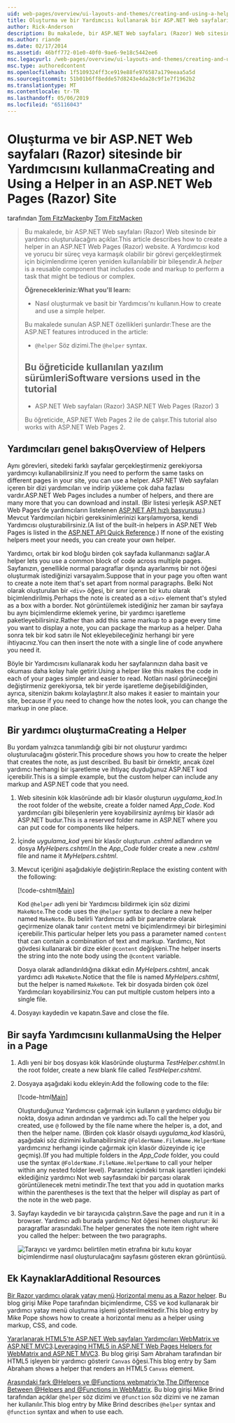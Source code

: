 ```yaml
---
uid: web-pages/overview/ui-layouts-and-themes/creating-and-using-a-helper-in-an-aspnet-web-pages-site
title: Oluşturma ve bir Yardımcısı kullanarak bir ASP.NET Web sayfaları (Razor) sitesinde | Microsoft Docs
author: Rick-Anderson
description: Bu makalede, bir ASP.NET Web sayfaları (Razor) Web sitesinde bir yardımcı oluşturulacağını açıklar. Bir yardımcı kod ve iyileştirilmiş işaretlemede içeren yeniden kullanılabilir bir bileşen olan...
ms.author: riande
ms.date: 02/17/2014
ms.assetid: 46bff772-01e0-40f0-9ae6-9e18c5442ee6
msc.legacyurl: /web-pages/overview/ui-layouts-and-themes/creating-and-using-a-helper-in-an-aspnet-web-pages-site
msc.type: authoredcontent
ms.openlocfilehash: 1f5109324ff3ce919e88fe976587a179eeaa5a5d
ms.sourcegitcommit: 51b01b6ff8edde57d8243e4da28c9f1e7f1962b2
ms.translationtype: MT
ms.contentlocale: tr-TR
ms.lasthandoff: 05/06/2019
ms.locfileid: "65116043"
---
```

# <a name="creating-and-using-a-helper-in-an-aspnet-web-pages-razor-site"></a><span data-ttu-id="c0c64-104">Oluşturma ve bir ASP.NET Web sayfaları (Razor) sitesinde bir Yardımcısını kullanma</span><span class="sxs-lookup"><span data-stu-id="c0c64-104">Creating and Using a Helper in an ASP.NET Web Pages (Razor) Site</span></span>

<span data-ttu-id="c0c64-105">tarafından [Tom FitzMacken](https://github.com/tfitzmac)</span><span class="sxs-lookup"><span data-stu-id="c0c64-105">by [Tom FitzMacken](https://github.com/tfitzmac)</span></span>

> <span data-ttu-id="c0c64-106">Bu makalede, bir ASP.NET Web sayfaları (Razor) Web sitesinde bir yardımcı oluşturulacağını açıklar.</span><span class="sxs-lookup"><span data-stu-id="c0c64-106">This article describes how to create a helper in an ASP.NET Web Pages (Razor) website.</span></span> <span data-ttu-id="c0c64-107">A *Yardımcısı* kod ve yorucu bir süreç veya karmaşık olabilir bir görevi gerçekleştirmek için biçimlendirme içeren yeniden kullanılabilir bir bileşendir.</span><span class="sxs-lookup"><span data-stu-id="c0c64-107">A *helper* is a reusable component that includes code and markup to perform a task that might be tedious or complex.</span></span>
> 
> <span data-ttu-id="c0c64-108">**Öğrenecekleriniz:**</span><span class="sxs-lookup"><span data-stu-id="c0c64-108">**What you'll learn:**</span></span> 
> 
> - <span data-ttu-id="c0c64-109">Nasıl oluşturmak ve basit bir Yardımcısı'nı kullanın.</span><span class="sxs-lookup"><span data-stu-id="c0c64-109">How to create and use a simple helper.</span></span>
> 
> <span data-ttu-id="c0c64-110">Bu makalede sunulan ASP.NET özellikleri şunlardır:</span><span class="sxs-lookup"><span data-stu-id="c0c64-110">These are the ASP.NET features introduced in the article:</span></span>
> 
> - <span data-ttu-id="c0c64-111">`@helper` Söz dizimi.</span><span class="sxs-lookup"><span data-stu-id="c0c64-111">The `@helper` syntax.</span></span>
>   
> 
> ## <a name="software-versions-used-in-the-tutorial"></a><span data-ttu-id="c0c64-112">Bu öğreticide kullanılan yazılım sürümleri</span><span class="sxs-lookup"><span data-stu-id="c0c64-112">Software versions used in the tutorial</span></span>
> 
> 
> - <span data-ttu-id="c0c64-113">ASP.NET Web sayfaları (Razor) 3</span><span class="sxs-lookup"><span data-stu-id="c0c64-113">ASP.NET Web Pages (Razor) 3</span></span>
>   
> 
> <span data-ttu-id="c0c64-114">Bu öğreticide, ASP.NET Web Pages 2 ile de çalışır.</span><span class="sxs-lookup"><span data-stu-id="c0c64-114">This tutorial also works with ASP.NET Web Pages 2.</span></span>

## <a name="overview-of-helpers"></a><span data-ttu-id="c0c64-115">Yardımcıları genel bakış</span><span class="sxs-lookup"><span data-stu-id="c0c64-115">Overview of Helpers</span></span>

<span data-ttu-id="c0c64-116">Aynı görevleri, sitedeki farklı sayfalar gerçekleştirmeniz gerekiyorsa yardımcıyı kullanabilirsiniz.</span><span class="sxs-lookup"><span data-stu-id="c0c64-116">If you need to perform the same tasks on different pages in your site, you can use a helper.</span></span> <span data-ttu-id="c0c64-117">ASP.NET Web sayfaları içeren bir dizi yardımcıları ve indirip yükleme çok daha fazlası vardır.</span><span class="sxs-lookup"><span data-stu-id="c0c64-117">ASP.NET Web Pages includes a number of helpers, and there are many more that you can download and install.</span></span> <span data-ttu-id="c0c64-118">(Bir listesi yerleşik ASP.NET Web Pages'de yardımcıların listelenen [ASP.NET API hızlı başvurusu](https://go.microsoft.com/fwlink/?LinkId=202907).) Mevcut Yardımcıları hiçbiri gereksinimlerinizi karşılamıyorsa, kendi Yardımcısı oluşturabilirsiniz.</span><span class="sxs-lookup"><span data-stu-id="c0c64-118">(A list of the built-in helpers in ASP.NET Web Pages is listed in the [ASP.NET API Quick Reference](https://go.microsoft.com/fwlink/?LinkId=202907).) If none of the existing helpers meet your needs, you can create your own helper.</span></span>

<span data-ttu-id="c0c64-119">Yardımcı, ortak bir kod bloğu birden çok sayfada kullanmanızı sağlar.</span><span class="sxs-lookup"><span data-stu-id="c0c64-119">A helper lets you use a common block of code across multiple pages.</span></span> <span data-ttu-id="c0c64-120">Sayfanızın, genellikle normal paragraflar dışında ayarlanmış bir not öğesi oluşturmak istediğinizi varsayalım.</span><span class="sxs-lookup"><span data-stu-id="c0c64-120">Suppose that in your page you often want to create a note item that's set apart from normal paragraphs.</span></span> <span data-ttu-id="c0c64-121">Belki Not olarak oluşturulan bir `<div>` öğesi, bir sınır içeren bir kutu olarak biçimlendirilmiş.</span><span class="sxs-lookup"><span data-stu-id="c0c64-121">Perhaps the note is created as a `<div>` element that's styled as a box with a border.</span></span> <span data-ttu-id="c0c64-122">Not görüntülemek istediğiniz her zaman bir sayfaya bu aynı biçimlendirme eklemek yerine, bir yardımcı işaretleme paketleyebilirsiniz.</span><span class="sxs-lookup"><span data-stu-id="c0c64-122">Rather than add this same markup to a page every time you want to display a note, you can package the markup as a helper.</span></span> <span data-ttu-id="c0c64-123">Daha sonra tek bir kod satırı ile Not ekleyebileceğiniz herhangi bir yere ihtiyacınız.</span><span class="sxs-lookup"><span data-stu-id="c0c64-123">You can then insert the note with a single line of code anywhere you need it.</span></span>

<span data-ttu-id="c0c64-124">Böyle bir Yardımcısını kullanarak kodu her sayfalarınızın daha basit ve okuması daha kolay hale getirir.</span><span class="sxs-lookup"><span data-stu-id="c0c64-124">Using a helper like this makes the code in each of your pages simpler and easier to read.</span></span> <span data-ttu-id="c0c64-125">Notları nasıl görüneceğini değiştirmeniz gerekiyorsa, tek bir yerde işaretleme değişebildiğinden, ayrıca, sitenizin bakımı kolaylaştırır.</span><span class="sxs-lookup"><span data-stu-id="c0c64-125">It also makes it easier to maintain your site, because if you need to change how the notes look, you can change the markup in one place.</span></span>

## <a name="creating-a-helper"></a><span data-ttu-id="c0c64-126">Bir yardımcı oluşturma</span><span class="sxs-lookup"><span data-stu-id="c0c64-126">Creating a Helper</span></span>

<span data-ttu-id="c0c64-127">Bu yordam yalnızca tanımlandığı gibi bir not oluşturur yardımcı oluşturulacağını gösterir.</span><span class="sxs-lookup"><span data-stu-id="c0c64-127">This procedure shows you how to create the helper that creates the note, as just described.</span></span> <span data-ttu-id="c0c64-128">Bu basit bir örnektir, ancak özel yardımcı herhangi bir işaretleme ve ihtiyaç duyduğunuz ASP.NET kod içerebilir.</span><span class="sxs-lookup"><span data-stu-id="c0c64-128">This is a simple example, but the custom helper can include any markup and ASP.NET code that you need.</span></span>

1. <span data-ttu-id="c0c64-129">Web sitesinin kök klasöründe adlı bir klasör oluşturun *uygulama\_kod*.</span><span class="sxs-lookup"><span data-stu-id="c0c64-129">In the root folder of the website, create a folder named *App\_Code*.</span></span> <span data-ttu-id="c0c64-130">Kod yardımcıları gibi bileşenlerin yere koyabilirsiniz ayrılmış bir klasör adı ASP.NET budur.</span><span class="sxs-lookup"><span data-stu-id="c0c64-130">This is a reserved folder name in ASP.NET where you can put code for components like helpers.</span></span>
2. <span data-ttu-id="c0c64-131">İçinde *uygulama\_kod* yeni bir klasör oluşturun *.cshtml* adlandırın ve dosya *MyHelpers.cshtml*.</span><span class="sxs-lookup"><span data-stu-id="c0c64-131">In the *App\_Code* folder create a new *.cshtml* file and name it *MyHelpers.cshtml*.</span></span>
3. <span data-ttu-id="c0c64-132">Mevcut içeriğini aşağıdakiyle değiştirin:</span><span class="sxs-lookup"><span data-stu-id="c0c64-132">Replace the existing content with the following:</span></span>

    [!code-cshtml[Main](creating-and-using-a-helper-in-an-aspnet-web-pages-site/samples/sample1.cshtml)]

    <span data-ttu-id="c0c64-133">Kod `@helper` adlı yeni bir Yardımcısı bildirmek için söz dizimi `MakeNote`.</span><span class="sxs-lookup"><span data-stu-id="c0c64-133">The code uses the `@helper` syntax to declare a new helper named `MakeNote`.</span></span> <span data-ttu-id="c0c64-134">Bu belirli Yardımcısı adlı bir parametre olarak geçirmenize olanak tanır `content` metni ve biçimlendirmeyi bir birleşimini içerebilir.</span><span class="sxs-lookup"><span data-stu-id="c0c64-134">This particular helper lets you pass a parameter named `content` that can contain a combination of text and markup.</span></span> <span data-ttu-id="c0c64-135">Yardımcı, Not gövdesi kullanarak bir dize ekler `@content` değişkeni.</span><span class="sxs-lookup"><span data-stu-id="c0c64-135">The helper inserts the string into the note body using the `@content` variable.</span></span>

    <span data-ttu-id="c0c64-136">Dosya olarak adlandırıldığına dikkat edin *MyHelpers.cshtml*, ancak yardımcı adlı `MakeNote`.</span><span class="sxs-lookup"><span data-stu-id="c0c64-136">Notice that the file is named *MyHelpers.cshtml*, but the helper is named `MakeNote`.</span></span> <span data-ttu-id="c0c64-137">Tek bir dosyada birden çok özel Yardımcıları koyabilirsiniz.</span><span class="sxs-lookup"><span data-stu-id="c0c64-137">You can put multiple custom helpers into a single file.</span></span>
4. <span data-ttu-id="c0c64-138">Dosyayı kaydedin ve kapatın.</span><span class="sxs-lookup"><span data-stu-id="c0c64-138">Save and close the file.</span></span>

## <a name="using-the-helper-in-a-page"></a><span data-ttu-id="c0c64-139">Bir sayfa Yardımcısını kullanma</span><span class="sxs-lookup"><span data-stu-id="c0c64-139">Using the Helper in a Page</span></span>

1. <span data-ttu-id="c0c64-140">Adlı yeni bir boş dosyası kök klasöründe oluşturma *TestHelper.cshtml*.</span><span class="sxs-lookup"><span data-stu-id="c0c64-140">In the root folder, create a new blank file called *TestHelper.cshtml*.</span></span>
2. <span data-ttu-id="c0c64-141">Dosyaya aşağıdaki kodu ekleyin:</span><span class="sxs-lookup"><span data-stu-id="c0c64-141">Add the following code to the file:</span></span>

    [!code-html[Main](creating-and-using-a-helper-in-an-aspnet-web-pages-site/samples/sample2.html)]

    <span data-ttu-id="c0c64-142">Oluşturduğunuz Yardımcısı çağırmak için kullanın `@` yardımcı olduğu bir nokta, dosya adının ardından ve yardımcı adı.</span><span class="sxs-lookup"><span data-stu-id="c0c64-142">To call the helper you created, use `@` followed by the file name where the helper is, a dot, and then the helper name.</span></span> <span data-ttu-id="c0c64-143">(Birden çok klasör olsaydı *uygulama\_kod* klasörü, aşağıdaki söz dizimini kullanabilirsiniz `@FolderName.FileName.HelperName` yardımcınız herhangi içinde çağırmak için klasör düzeyinde iç içe geçmiş).</span><span class="sxs-lookup"><span data-stu-id="c0c64-143">(If you had multiple folders in the *App\_Code* folder, you could use the syntax `@FolderName.FileName.HelperName` to call your helper within any nested folder level).</span></span> <span data-ttu-id="c0c64-144">Parantez içindeki tırnak işaretleri içindeki eklediğiniz yardımcı Not web sayfasındaki bir parçası olarak görüntülenecek metni metindir.</span><span class="sxs-lookup"><span data-stu-id="c0c64-144">The text that you add in quotation marks within the parentheses is the text that the helper will display as part of the note in the web page.</span></span>
3. <span data-ttu-id="c0c64-145">Sayfayı kaydedin ve bir tarayıcıda çalıştırın.</span><span class="sxs-lookup"><span data-stu-id="c0c64-145">Save the page and run it in a browser.</span></span> <span data-ttu-id="c0c64-146">Yardımcı adlı burada yardımcı Not öğesi hemen oluşturur: iki paragraflar arasındaki.</span><span class="sxs-lookup"><span data-stu-id="c0c64-146">The helper generates the note item right where you called the helper: between the two paragraphs.</span></span>

    ![Tarayıcı ve yardımcı belirtilen metin etrafına bir kutu koyar biçimlendirme nasıl oluşturulacağını sayfasını gösteren ekran görüntüsü.](creating-and-using-a-helper-in-an-aspnet-web-pages-site/_static/image1.jpg)

## <a name="additional-resources"></a><span data-ttu-id="c0c64-148">Ek Kaynaklar</span><span class="sxs-lookup"><span data-stu-id="c0c64-148">Additional Resources</span></span>

<span data-ttu-id="c0c64-149">[Bir Razor yardımcı olarak yatay menü](http://mikepope.com/blog/DisplayBlog.aspx?permalink=2341).</span><span class="sxs-lookup"><span data-stu-id="c0c64-149">[Horizontal menu as a Razor helper](http://mikepope.com/blog/DisplayBlog.aspx?permalink=2341).</span></span> <span data-ttu-id="c0c64-150">Bu blog girişi Mike Pope tarafından biçimlendirme, CSS ve kod kullanarak bir yardımcı yatay menü oluşturma işlemi gösterilmektedir.</span><span class="sxs-lookup"><span data-stu-id="c0c64-150">This blog entry by Mike Pope shows how to create a horizontal menu as a helper using markup, CSS, and code.</span></span>

<span data-ttu-id="c0c64-151">[Yararlanarak HTML5'te ASP.NET Web sayfaları Yardımcıları WebMatrix ve ASP.NET MVC3](http://geekswithblogs.net/wildturtle/archive/2010/11/08/html5-in-asp.net-web-pages-helpers-for-webmatrix-and_aspnet_mvc3.aspx).</span><span class="sxs-lookup"><span data-stu-id="c0c64-151">[Leveraging HTML5 in ASP.NET Web Pages Helpers for WebMatrix and ASP.NET MVC3](http://geekswithblogs.net/wildturtle/archive/2010/11/08/html5-in-asp.net-web-pages-helpers-for-webmatrix-and_aspnet_mvc3.aspx).</span></span> <span data-ttu-id="c0c64-152">Bu blog girişi Sam Abraham tarafından bir HTML5 işleyen bir yardımcı gösterir `Canvas` öğesi.</span><span class="sxs-lookup"><span data-stu-id="c0c64-152">This blog entry by Sam Abraham shows a helper that renders an HTML5 `Canvas` element.</span></span>

<span data-ttu-id="c0c64-153">[Arasındaki fark @Helpers ve @Functions webmatrix'te](http://www.mikesdotnetting.com/Article/173/The-Difference-Between-@Helpers-and-@Functions-In-WebMatrix).</span><span class="sxs-lookup"><span data-stu-id="c0c64-153">[The Difference Between @Helpers and @Functions in WebMatrix](http://www.mikesdotnetting.com/Article/173/The-Difference-Between-@Helpers-and-@Functions-In-WebMatrix).</span></span> <span data-ttu-id="c0c64-154">Bu blog girişi Mike Brind tarafından açıklar `@helper` söz dizimi ve `@function` söz dizimi ve ne zaman her kullanılır.</span><span class="sxs-lookup"><span data-stu-id="c0c64-154">This blog entry by Mike Brind describes `@helper` syntax and `@function` syntax and when to use each.</span></span>

